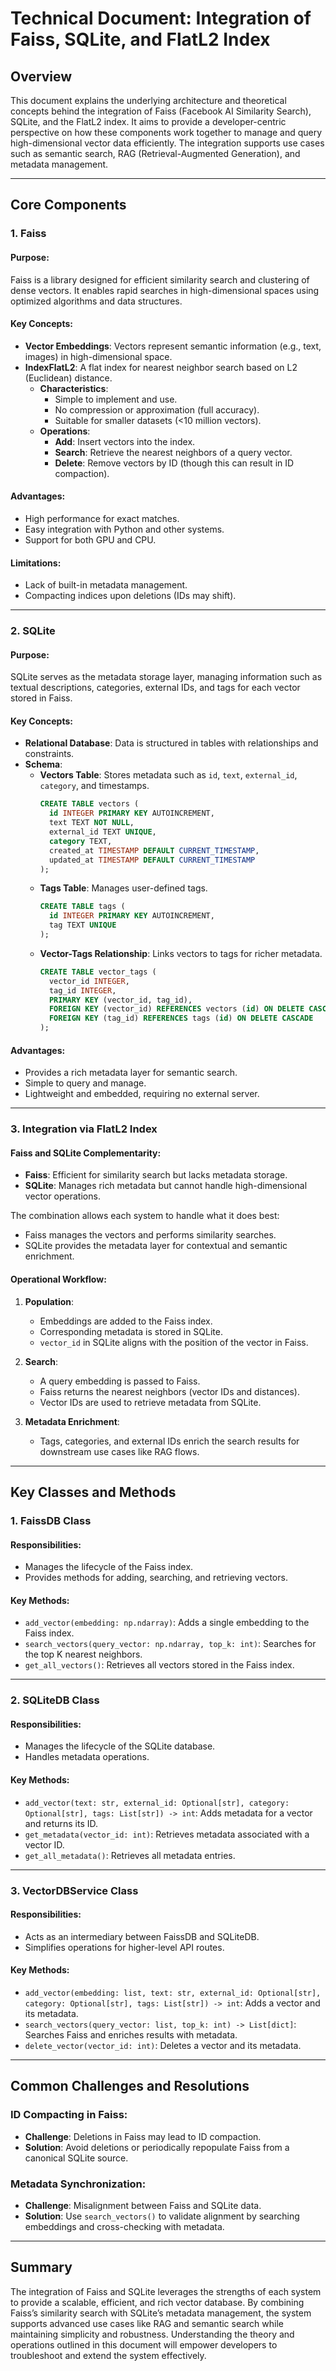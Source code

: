 # Technical Document: Integration of Faiss, SQLite, and FlatL2 Index

## Overview
This document explains the underlying architecture and theoretical concepts behind the integration of Faiss (Facebook AI Similarity Search), SQLite, and the FlatL2 index. It aims to provide a developer-centric perspective on how these components work together to manage and query high-dimensional vector data efficiently. The integration supports use cases such as semantic search, RAG (Retrieval-Augmented Generation), and metadata management.

---

## Core Components

### 1. **Faiss**
#### **Purpose**:
Faiss is a library designed for efficient similarity search and clustering of dense vectors. It enables rapid searches in high-dimensional spaces using optimized algorithms and data structures.

#### **Key Concepts**:
- **Vector Embeddings**:
  Vectors represent semantic information (e.g., text, images) in high-dimensional space.
- **IndexFlatL2**:
  A flat index for nearest neighbor search based on L2 (Euclidean) distance.
  - **Characteristics**:
    - Simple to implement and use.
    - No compression or approximation (full accuracy).
    - Suitable for smaller datasets (<10 million vectors).
  - **Operations**:
    - **Add**: Insert vectors into the index.
    - **Search**: Retrieve the nearest neighbors of a query vector.
    - **Delete**: Remove vectors by ID (though this can result in ID compaction).

#### **Advantages**:
- High performance for exact matches.
- Easy integration with Python and other systems.
- Support for both GPU and CPU.

#### **Limitations**:
- Lack of built-in metadata management.
- Compacting indices upon deletions (IDs may shift).

---

### 2. **SQLite**
#### **Purpose**:
SQLite serves as the metadata storage layer, managing information such as textual descriptions, categories, external IDs, and tags for each vector stored in Faiss.

#### **Key Concepts**:
- **Relational Database**:
  Data is structured in tables with relationships and constraints.
- **Schema**:
  - **Vectors Table**:
    Stores metadata such as `id`, `text`, `external_id`, `category`, and timestamps.
    ```sql
    CREATE TABLE vectors (
      id INTEGER PRIMARY KEY AUTOINCREMENT,
      text TEXT NOT NULL,
      external_id TEXT UNIQUE,
      category TEXT,
      created_at TIMESTAMP DEFAULT CURRENT_TIMESTAMP,
      updated_at TIMESTAMP DEFAULT CURRENT_TIMESTAMP
    );
    ```
  - **Tags Table**:
    Manages user-defined tags.
    ```sql
    CREATE TABLE tags (
      id INTEGER PRIMARY KEY AUTOINCREMENT,
      tag TEXT UNIQUE
    );
    ```
  - **Vector-Tags Relationship**:
    Links vectors to tags for richer metadata.
    ```sql
    CREATE TABLE vector_tags (
      vector_id INTEGER,
      tag_id INTEGER,
      PRIMARY KEY (vector_id, tag_id),
      FOREIGN KEY (vector_id) REFERENCES vectors (id) ON DELETE CASCADE,
      FOREIGN KEY (tag_id) REFERENCES tags (id) ON DELETE CASCADE
    );
    ```

#### **Advantages**:
- Provides a rich metadata layer for semantic search.
- Simple to query and manage.
- Lightweight and embedded, requiring no external server.

---

### 3. **Integration via FlatL2 Index**

#### **Faiss and SQLite Complementarity**:
- **Faiss**:
  Efficient for similarity search but lacks metadata storage.
- **SQLite**:
  Manages rich metadata but cannot handle high-dimensional vector operations.

The combination allows each system to handle what it does best:
- Faiss manages the vectors and performs similarity searches.
- SQLite provides the metadata layer for contextual and semantic enrichment.

#### **Operational Workflow**:
1. **Population**:
   - Embeddings are added to the Faiss index.
   - Corresponding metadata is stored in SQLite.
   - `vector_id` in SQLite aligns with the position of the vector in Faiss.

2. **Search**:
   - A query embedding is passed to Faiss.
   - Faiss returns the nearest neighbors (vector IDs and distances).
   - Vector IDs are used to retrieve metadata from SQLite.

3. **Metadata Enrichment**:
   - Tags, categories, and external IDs enrich the search results for downstream use cases like RAG flows.

---

## Key Classes and Methods

### 1. **FaissDB Class**
#### Responsibilities:
- Manages the lifecycle of the Faiss index.
- Provides methods for adding, searching, and retrieving vectors.

#### Key Methods:
- `add_vector(embedding: np.ndarray)`:
  Adds a single embedding to the Faiss index.
- `search_vectors(query_vector: np.ndarray, top_k: int)`:
  Searches for the top K nearest neighbors.
- `get_all_vectors()`:
  Retrieves all vectors stored in the Faiss index.

---

### 2. **SQLiteDB Class**
#### Responsibilities:
- Manages the lifecycle of the SQLite database.
- Handles metadata operations.

#### Key Methods:
- `add_vector(text: str, external_id: Optional[str], category: Optional[str], tags: List[str]) -> int`:
  Adds metadata for a vector and returns its ID.
- `get_metadata(vector_id: int)`:
  Retrieves metadata associated with a vector ID.
- `get_all_metadata()`:
  Retrieves all metadata entries.

---

### 3. **VectorDBService Class**
#### Responsibilities:
- Acts as an intermediary between FaissDB and SQLiteDB.
- Simplifies operations for higher-level API routes.

#### Key Methods:
- `add_vector(embedding: list, text: str, external_id: Optional[str], category: Optional[str], tags: List[str]) -> int`:
  Adds a vector and its metadata.
- `search_vectors(query_vector: list, top_k: int) -> List[dict]`:
  Searches Faiss and enriches results with metadata.
- `delete_vector(vector_id: int)`:
  Deletes a vector and its metadata.

---

## Common Challenges and Resolutions

### **ID Compacting in Faiss**:
- **Challenge**: Deletions in Faiss may lead to ID compaction.
- **Solution**: Avoid deletions or periodically repopulate Faiss from a canonical SQLite source.

### **Metadata Synchronization**:
- **Challenge**: Misalignment between Faiss and SQLite data.
- **Solution**: Use `search_vectors()` to validate alignment by searching embeddings and cross-checking with metadata.

---

## Summary
The integration of Faiss and SQLite leverages the strengths of each system to provide a scalable, efficient, and rich vector database. By combining Faiss’s similarity search with SQLite’s metadata management, the system supports advanced use cases like RAG and semantic search while maintaining simplicity and robustness. Understanding the theory and operations outlined in this document will empower developers to troubleshoot and extend the system effectively.

